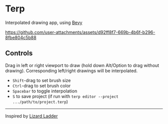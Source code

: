# Terp

Interpolated drawing app, using [Bevy](https://bevyengine.org/)


https://github.com/user-attachments/assets/d92ff8f7-669b-4b6f-b296-8fbe804c5b88

## Controls

Drag in left or right viewport to draw (hold down Alt/Option to drag without drawing).
Corresponding left/right drawings will be interpolated.
* `Shift`-drag to set brush size
* `Ctrl`-drag to set brush color
* `Spacebar` to toggle interpolation
* `S` to save project (if run with `terp editor --project .../path/to/project.terp`)

---

Inspired by [Lizard Ladder](http://www.tedwiggin.com/LizardLadder/)

